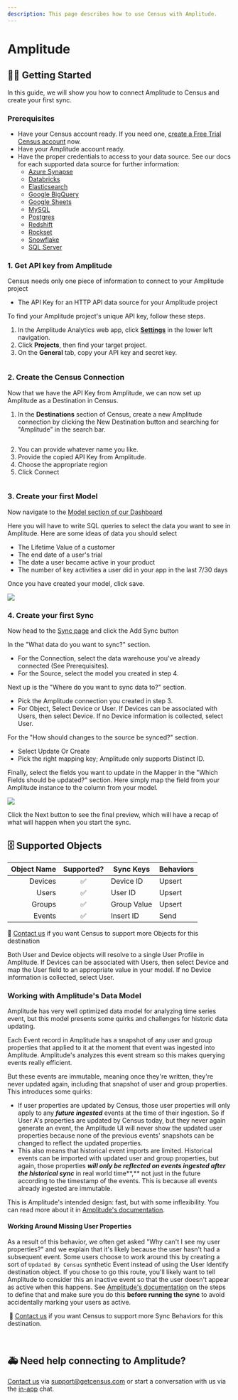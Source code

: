 ```yaml
---
description: This page describes how to use Census with Amplitude.
---
```


# Amplitude

## 🏃‍♀️ Getting Started

‌In this guide, we will show you how to connect Amplitude to Census and create your first sync.

### Prerequisites

* Have your Census account ready. If you need one, [create a Free Trial Census account](https://app.getcensus.com/) now.
* Have your Amplitude account ready.
* Have the proper credentials to access to your data source. See our docs for each supported data source for further information:
  * [Azure Synapse](../sources/azure-synapse.md)
  * [Databricks](https://docs.getcensus.com/sources/databricks)
  * [Elasticsearch](https://docs.getcensus.com/sources/elasticsearch)
  * [Google BigQuery](https://docs.getcensus.com/sources/google-bigquery)
  * [Google Sheets](https://docs.getcensus.com/sources/google-sheets)
  * [MySQL](https://docs.getcensus.com/sources/mysql)
  * [Postgres](https://docs.getcensus.com/sources/postgres)
  * [Redshift](https://docs.getcensus.com/sources/redshift)
  * [Rockset](https://docs.getcensus.com/sources/rockset)
  * [Snowflake](https://docs.getcensus.com/sources/snowflake)
  * [SQL Server](https://docs.getcensus.com/sources/sql-server)

### **1. Get API key from Amplitude**

Census needs only one piece of information to connect to your Amplitude project

* The API Key for an HTTP API data source for your Amplitude project

To find your Amplitude project's unique API key, follow these steps.

1. In the Amplitude Analytics web app, click [**Settings**](http://analytics.amplitude.com/amp-dev-docs/settings/projects) in the lower left navigation.
2. Click **Projects**, then find your target project.
3. On the **General** tab, copy your API key and secret key.

<figure><img src="../.gitbook/assets/project-settings-page-amplitude.png" alt=""><figcaption></figcaption></figure>

### 2. **Create the Census Connection**

Now that we have the API Key from Amplitude, we can now set up Amplitude as a Destination in Census.

1. In the **Destinations** section of Census, create a new Amplitude connection by clicking the New Destination button and searching for "Amplitude" in the search bar.

<div align="center">

<figure><img src="../.gitbook/assets/Screenshot 2023-03-17 at 13.57.14.png" alt=""><figcaption></figcaption></figure>

</div>

2. You can provide whatever name you like.&#x20;
3. Provide the copied API Key from Amplitude.
4. Choose the appropriate region
5. Click Connect

<figure><img src="../.gitbook/assets/Screenshot 2023-03-17 at 13.59.02.png" alt=""><figcaption></figcaption></figure>

### 3. Create your first Model

Now navigate to the [Model section of our Dashboard](https://app.getcensus.com/models)

Here you will have to write SQL queries to select the data you want to see in Amplitude. Here are some ideas of data you should select

* The Lifetime Value of a customer
* The end date of a user's trial
* The date a user became active in your product
* The number of key activities a user did in your app in the last 7/30 days

Once you have created your model, click save.

![](https://d33v4339jhl8k0.cloudfront.net/docs/assets/5bb7d5d0042863158cc71f7e/images/5f6563834cedfd00173b9a49/file-zg53SxxpoO.png)

### 4. Create your first Sync

Now head to the [Sync page](https://app.getcensus.com/syncs) and click the Add Sync button

In the "What data do you want to sync?" section.

* For the Connection, select the data warehouse you've already connected (See Prerequisites).
* For the Source, select the model you created in step 4.

Next up is the "Where do you want to sync data to?" section.

* Pick the Amplitude connection you created in step 3.
* For Object, Select Device or User. If Devices can be associated with Users, then select Device. If no Device information is collected, select User.

For the "How should changes to the source be synced?" section.

* Select Update Or Create
* Pick the right mapping key; Amplitude only supports Distinct ID.

Finally, select the fields you want to update in the Mapper in the "Which Fields should be updated?" section. Here simply map the field from your Amplitude instance to the column from your model.

![](<../.gitbook/assets/Screenshot 2021-04-23 at 1.17.38 PM.png>)

Click the Next button to see the final preview, which will have a recap of what will happen when you start the sync.

## 🗄️ Supported Objects

|  **Object Name** | **Supported?** | **Sync Keys**  | **Behaviors** |
|-----------------:| :------------: | ---------------- |---------------|
| Devices | ✅ | Device ID | Upsert        |
|   Users | ✅ | User ID | Upsert        |
|     Groups | ✅ | Group Value | Upsert        |
|     Events | ✅ | Insert ID | Send          |

🎒 [Contact us](mailto:support@getcensus.com) if you want Census to support more Objects for this destination

Both User and Device objects will resolve to a single User Profile in Amplitude. If Devices can be associated with Users, then select Device and map the User field to an appropriate value in your model. If no Device information is collected, select User.

### Working with Amplitude's Data Model

Amplitude has very well optimized data model for analyzing time series event, but this model presents some quirks and challenges for historic data updating.

Each Event record in Amplitude has a snapshot of any user and group properties that applied to it at the moment that event was ingested into Amplitude. Amplitude's analyzes this event stream so this makes querying events really efficient.

But these events are immutable, meaning once they're written, they're never updated again, including that snapshot of user and group properties. This introduces some quirks:

* If user properties are updated by Census, those user properties will only apply to any _**future**_ _**ingested**_ events at the time of their ingestion. So if User A's properties are updated by Census today, but they never again generate an event, the Amplitude UI will never show the updated user properties because none of the previous events' snapshots can be changed to reflect the updated properties.
* This also means that historical event imports are limited. Historical events can be imported with updated user and group properties, but again, those properties _**will only be reflected on events ingested after the historical sync**_ in real world time\*\*,\*\* not just in the future according to the timestamp of the events. This is because all events already ingested are immutable.

This is Amplitude's intended design: fast, but with some inflexibility. You can read more about it in [Amplitude's documentation](https://help.amplitude.com/hc/en-us/articles/115002380567-User-properties-and-event-properties#h\_856d23e3-10ea-4398-a50d-4982a42d1f3f).

#### Working Around Missing User Properties

As a result of this behavior, we often get asked "Why can't I see my user properties?" and we explain that it's likely because the user hasn't had a subsequent event. Some users choose to work around this by creating a sort of `Updated By Census` synthetic Event instead of using the User Identify destination object. If you chose to go this route, you'll likely want to tell Amplitude to consider this an inactive event so that the user doesn't appear as active when this happens. See [Amplitude's documentation](https://help.amplitude.com/hc/en-us/articles/360047138392-Manage-events-and-properties) on the steps to define that and make sure you do this **before running the sync** to avoid accidentally marking your users as active.

‌ 🔋 [Contact us](mailto:support@getcensus.com) if you want Census to support more Sync Behaviors for this destination.

‌

## 🚑 Need help connecting to Amplitude?

[Contact us](mailto:support@getcensus.com) via support@getcensus.com or start a conversation with us via the [in-app](https://app.getcensus.com) chat.
